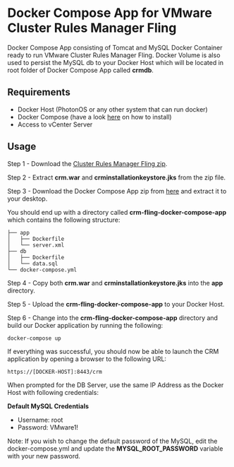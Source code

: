 # Docker Compose App for VMware Cluster Rules Manager Fling

Docker Compose App consisting of Tomcat and MySQL Docker Container ready to run VMware Cluster Rules Manager Fling. Docker Volume is also used to persist the MySQL db to your Docker Host which will be located in root folder of Docker Compose App called **crmdb**.

## Requirements

* Docker Host (PhotonOS or any other system that can run docker)
* Docker Compose (have a look [here](https://docs.docker.com/compose/install/) on how to install)
* Access to vCenter Server

## Usage

Step 1 - Download the [Cluster Rules Manager Fling zip](https://download3.vmware.com/software/vmw-tools/crm/crm%20downloads-v1.0.zip).

Step 2 - Extract **crm.war** and **crminstallationkeystore.jks** from the zip file.

Step 3 - Download the Docker Compose App zip from [here](https://github.com/lamw/crm-fling-docker-compose-app/archive/master.zip) and extract it to your desktop. 

You should end up with a directory called **crm-fling-docker-compose-app** which contains the following structure:

```
├── app
│   ├── Dockerfile
│   └── server.xml
├── db
│   ├── Dockerfile
│   └── data.sql
└── docker-compose.yml
```

Step 4 - Copy both **crm.war** and **crminstallationkeystore.jks** into the **app** directory.

Step 5 - Upload the **crm-fling-docker-compose-app** to your Docker Host. 

Step 6 - Change into the **crm-fling-docker-compose-app** directory and build our Docker application by running the following:

```
docker-compose up
```

If everything was successful, you should now be able to launch the CRM application by opening a browser to the following URL:

```
https://[DOCKER-HOST]:8443/crm
```

When prompted for the DB Server, use the same IP Address as the Docker Host with following credentials:

**Default MySQL Credentials**
* Username: root
* Password: VMware1!

Note: If you wish to change the default password of the MySQL, edit the docker-compose.yml and update the **MYSQL_ROOT_PASSWORD** variable with your new password.
